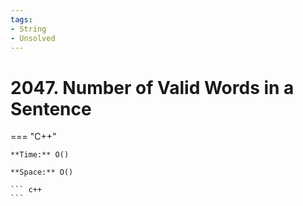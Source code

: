```yaml
---
tags:
- String
- Unsolved
---
```



# 2047. Number of Valid Words in a Sentence

=== "C++"

    **Time:** O()

    **Space:** O()

    ``` c++
    ```